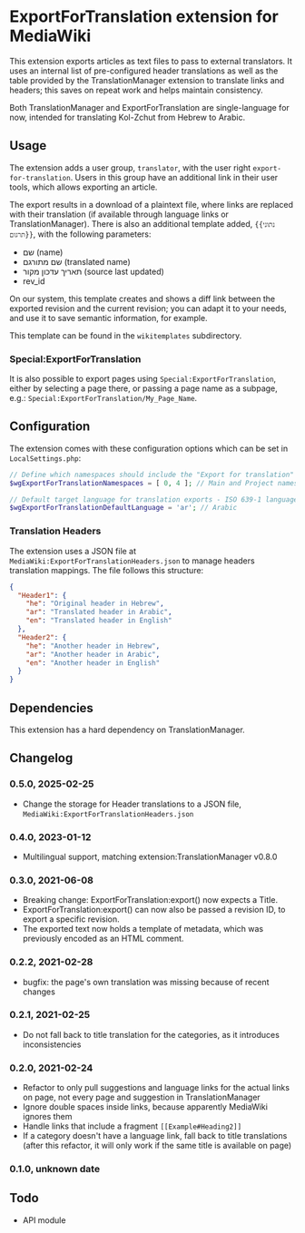 #  ExportForTranslation extension for MediaWiki

This extension exports articles as text files to pass to external
translators. It uses an internal list of pre-configured header
translations as well as the table provided by the TranslationManager
extension to translate links and headers; this saves on repeat work
and helps maintain consistency.

Both TranslationManager and ExportForTranslation are single-language
for now, intended for translating Kol-Zchut from Hebrew to Arabic.

## Usage
The extension adds a user group, `translator`, with the user right `export-for-translation`.
Users in this group have an additional link in their user tools, which allows exporting an article.

The export results in a download of a plaintext file, where links are replaced with their translation
(if available through language links or TranslationManager). There is also an additional template added,
`{{נתוני תרגום}}`, with the following parameters:
- שם (name)
- שם מתורגם (translated name)
- תאריך עדכון מקור (source last updated)
- rev_id

On our system, this template creates and shows a diff link between the exported revision and the current
revision; you can adapt it to your needs, and use it to save semantic information, for example.

This template can be found in the `wikitemplates` subdirectory.

### Special:ExportForTranslation
It is also possible to export pages using `Special:ExportForTranslation`, either by selecting a page there,
or passing a page name as a subpage, e.g.: `Special:ExportForTranslation/My_Page_Name`.

## Configuration
The extension comes with these configuration options which can be set in `LocalSettings.php`:

```php
// Define which namespaces should include the "Export for translation" button
$wgExportForTranslationNamespaces = [ 0, 4 ]; // Main and Project namespaces

// Default target language for translation exports - ISO 639-1 language code
$wgExportForTranslationDefaultLanguage = 'ar'; // Arabic
```

### Translation Headers
The extension uses a JSON file at `MediaWiki:ExportForTranslationHeaders.json` to manage headers translation mappings.
The file follows this structure:

```json
{
  "Header1": {
    "he": "Original header in Hebrew",
    "ar": "Translated header in Arabic",
    "en": "Translated header in English"
  },
  "Header2": {
    "he": "Another header in Hebrew",
    "ar": "Another header in Arabic",
    "en": "Another header in English"
  }
}
```

## Dependencies
This extension has a hard dependency on TranslationManager.

## Changelog
### 0.5.0, 2025-02-25
- Change the storage for Header translations to a JSON file, `MediaWiki:ExportForTranslationHeaders.json`
### 0.4.0, 2023-01-12
- Multilingual support, matching extension:TranslationManager v0.8.0
### 0.3.0, 2021-06-08
- Breaking change: ExportForTranslation:export() now expects a Title.
- ExportForTranslation:export() can now also be passed a revision ID, to export a specific revision.
- The exported text now holds a template of metadata, which was previously encoded as
  an HTML comment.

### 0.2.2, 2021-02-28
- bugfix: the page's own translation was missing because of recent changes
### 0.2.1, 2021-02-25
- Do not fall back to title translation for the categories, as it introduces inconsistencies
### 0.2.0, 2021-02-24
- Refactor to only pull suggestions and language links for the
  actual links on page, not every page and suggestion in TranslationManager
- Ignore double spaces inside links, because apparently MediaWiki ignores them
- Handle links that include a fragment `[[Example#Heading2]]`
- If a category doesn't have a language link, fall back to title translations
  (after this refactor, it will only work if the same title is available on page)
### 0.1.0, unknown date

## Todo
- API module
